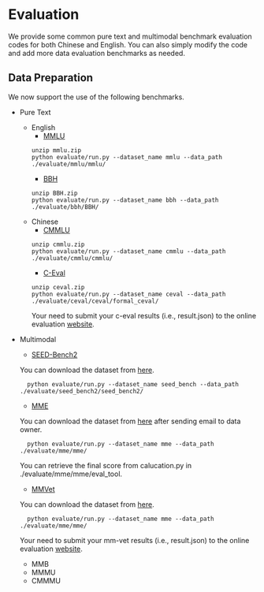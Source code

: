 # Evaluation

We provide some common pure text and multimodal benchmark evaluation codes for both Chinese and English. 
You can also simply modify the code and add more data evaluation benchmarks as needed.

## Data Preparation

We now support the use of the following benchmarks. 

- Pure Text
  
  - English
    - [MMLU](https://github.com/hendrycks/test)
    ```shell
    unzip mmlu.zip
    python evaluate/run.py --dataset_name mmlu --data_path ./evaluate/mmlu/mmlu/
    ```
    - [BBH](https://github.com/suzgunmirac/BIG-Bench-Hard/tree/main/bbh)
    ```shell
    unzip BBH.zip
    python evaluate/run.py --dataset_name bbh --data_path ./evaluate/bbh/BBH/
    ```
  - Chinese
    - [CMMLU](https://github.com/haonan-li/CMMLU)
    ```shell
    unzip cmmlu.zip
    python evaluate/run.py --dataset_name cmmlu --data_path ./evaluate/cmmlu/cmmlu/
    ```
    - [C-Eval](https://github.com/hkust-nlp/ceval/tree/main)
    ```shell
    unzip ceval.zip
    python evaluate/run.py --dataset_name ceval --data_path ./evaluate/ceval/ceval/formal_ceval/
    ```
    Your need to submit your c-eval results (i.e., result.json) to the online evaluation [website](https://cevalbenchmark.com/index.html).
  

- Multimodal

  - [SEED-Bench2](https://github.com/AILab-CVC/SEED-Bench/tree/main/SEED-Bench-2)
  
  You can download the dataset from [here](https://huggingface.co/datasets/AILab-CVC/SEED-Bench-2/tree/main).
  ```shell
    python evaluate/run.py --dataset_name seed_bench --data_path ./evaluate/seed_bench2/seed_bench2/
  ```
  - [MME](https://github.com/BradyFU/Awesome-Multimodal-Large-Language-Models/tree/Evaluation)
  
  You can download the dataset from [here](https://github.com/BradyFU/Awesome-Multimodal-Large-Language-Models) after sending email to data owner.
  ```shell
    python evaluate/run.py --dataset_name mme --data_path ./evaluate/mme/mme/
  ```
  You can retrieve the final score from calucation.py in ./evaluate/mme/mme/eval_tool.
  - [MMVet](https://github.com/yuweihao/MM-Vet/tree/main)
  
  You can download the dataset from [here](https://github.com/yuweihao/MM-Vet?tab=readme-ov-file).
  ```shell
    python evaluate/run.py --dataset_name mme --data_path ./evaluate/mme/mme/
  ```
  Your need to submit your mm-vet results (i.e., result.json) to the online evaluation [website](https://huggingface.co/spaces/whyu/MM-Vet_Evaluator).
  - MMB
  - MMMU
  - CMMMU